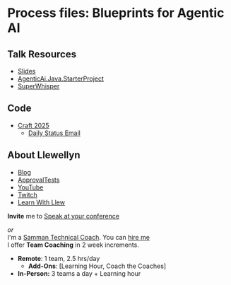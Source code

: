 # Process files: Blueprints for Agentic AI

## Talk Resources

* [Slides](https://github.com/isidore/Talks/raw/master/Slides/Agentic%20AI%20and%20process%20files.pptx)
* [AgenticAi.Java.StarterProject](https://github.com/LearnWithLlew/AgenticAi.Java.StarterProject)
* [SuperWhisper](https://superwhisper.com/)

## Code
* [Craft 2025](https://github.com/LearnWithLlew/AgenticAi.Java.StarterProject/tree/craft-2025)
   *   [Daily Status Email](https://github.com/LearnWithLlew/AgenticAi.Java.StarterProject/blob/craft-2025/docs/2025-05-29.CraftTalk.md) 



## About Llewellyn<!-- include: llewellyn.md -->

* [Blog](https://llewellynfalco.blogspot.com/)
* [ApprovalTests](https://github.com/approvals/)
* [YouTube](https://www.youtube.com/user/isidoreus/videos)
* [Twitch](https://www.twitch.tv/llewellynfalco)
* [Learn With Llew](https://github.com/LearnWithLlew)

**Invite** me to [Speak at your conference](Speaking_at_conferences.md)

*or*  
I'm a [Samman Technical Coach](https://sammancoaching.org/). You can [hire me](http://llewellynfalco.blogspot.com/p/hire-me.html)  
I offer **Team Coaching** in 2 week increments.
* **Remote**: 1 team, 2.5 hrs/day  
    * **Add-Ons**: [Learning Hour, Coach the Coaches]
* **In-Person:**  3 teams a day + Learning hour

<!-- endInclude -->
